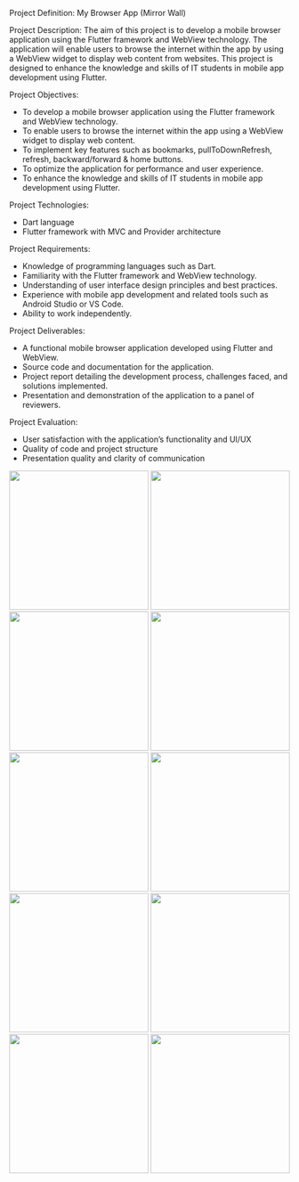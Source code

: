Project Definition: My Browser App (Mirror Wall)

Project Description:
The aim of this project is to develop a mobile browser application using the Flutter framework
and WebView technology. The application will enable users to browse the internet within the app
by using a WebView widget to display web content from websites. This project is designed to
enhance the knowledge and skills of IT students in mobile app development using Flutter.

Project Objectives:
- To develop a mobile browser application using the Flutter framework and WebView
technology.
- To enable users to browse the internet within the app using a WebView widget to display web
content.
- To implement key features such as bookmarks, pullToDownRefresh, refresh, backward/forward
& home buttons.
- To optimize the application for performance and user experience.
- To enhance the knowledge and skills of IT students in mobile app development using Flutter.

Project Technologies:
- Dart language
- Flutter framework with MVC and Provider architecture

Project Requirements:
- Knowledge of programming languages such as Dart.
- Familiarity with the Flutter framework and WebView technology.
- Understanding of user interface design principles and best practices.
- Experience with mobile app development and related tools such as Android Studio or VS Code.
- Ability to work independently.

Project Deliverables:
- A functional mobile browser application developed using Flutter and WebView.
- Source code and documentation for the application.
- Project report detailing the development process, challenges faced, and solutions implemented.
- Presentation and demonstration of the application to a panel of reviewers.

Project Evaluation:
- User satisfaction with the application’s functionality and UI/UX
- Quality of code and project structure
- Presentation quality and clarity of communication

<img src = "https://github.com/NeelManiya25/pr_Mirro_well_flutter/assets/131368162/e22f278b-f12f-40fe-9aed-0f347f7a4008" width ="250px">
<img src = "https://github.com/NeelManiya25/pr_Mirro_well_flutter/assets/131368162/27b524d6-42a8-48f9-af35-254647ec9e4c" width ="250px">
<img src = "https://github.com/NeelManiya25/pr_Mirro_well_flutter/assets/131368162/a99a1d30-d0be-475b-b972-81aabc98b4c5" width ="250px">
<img src = "https://github.com/NeelManiya25/pr_Mirro_well_flutter/assets/131368162/8788065d-33b5-460e-83d0-b5349531dc8e" width ="250px">
<img src = "https://github.com/NeelManiya25/pr_Mirro_well_flutter/assets/131368162/051dc83d-a6a7-487a-855a-4b0b3e2e4a61" width ="250px">
<img src = "https://github.com/NeelManiya25/pr_Mirro_well_flutter/assets/131368162/49c2f3e2-1275-4ed4-8ad7-7c40513307bb" width ="250px">
<img src = "https://github.com/NeelManiya25/pr_Mirro_well_flutter/assets/131368162/9b2968b4-35a5-4355-88d8-31d7af18c0a1" width ="250px">
<img src = "https://github.com/NeelManiya25/pr_Mirro_well_flutter/assets/131368162/b8eb7e97-e6cb-4ac1-8fe1-faf01717e16c" width ="250px">
<img src = "https://github.com/NeelManiya25/pr_Mirro_well_flutter/assets/131368162/dfb74e2e-a89b-4244-98c0-2da8af2e37f2" width ="250px">
<img src = "https://github.com/NeelManiya25/pr_Mirro_well_flutter/assets/131368162/f90d93ab-f64d-4086-affc-4d594c08d366" width ="250px">
